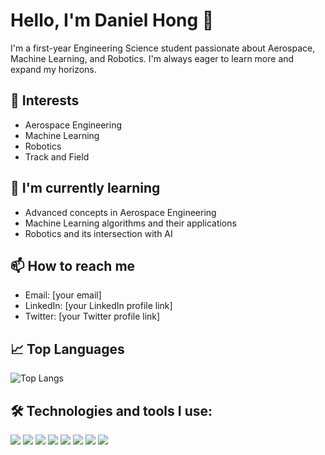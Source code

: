 # Hello, I'm Daniel Hong 👋

I'm a first-year Engineering Science student passionate about Aerospace, Machine Learning, and Robotics. I'm always eager to learn more and expand my horizons. 

## 🚀 Interests
- Aerospace Engineering
- Machine Learning
- Robotics
- Track and Field

## 🌱 I'm currently learning
- Advanced concepts in Aerospace Engineering
- Machine Learning algorithms and their applications
- Robotics and its intersection with AI

## 📫 How to reach me
- Email: [your email]
- LinkedIn: [your LinkedIn profile link]
- Twitter: [your Twitter profile link]

## 📈 Top Languages

![Top Langs](https://github-readme-stats.vercel.app/api/top-langs/?username=danielh-hong&layout=compact)

## 🛠 Technologies and tools I use:

![](https://img.shields.io/badge/Editor-VSCode-informational?style=flat&logo=visual-studio-code&logoColor=white&color=2bbc8a)
![](https://img.shields.io/badge/Code-JavaScript-informational?style=flat&logo=javascript&logoColor=white&color=2bbc8a)
![](https://img.shields.io/badge/Code-Python-informational?style=flat&logo=python&logoColor=white&color=2bbc8a)
![](https://img.shields.io/badge/Code-C-informational?style=flat&logo=c&logoColor=white&color=2bbc8a)
![](https://img.shields.io/badge/Code-HTML-informational?style=flat&logo=html5&logoColor=white&color=2bbc8a)
![](https://img.shields.io/badge/Code-Java-informational?style=flat&logo=java&logoColor=white&color=2bbc8a)
![](https://img.shields.io/badge/Tool-Solidworks-informational?style=flat&logo=solidworks&logoColor=white&color=2bbc8a)
![](https://img.shields.io/badge/Tool-Adobe%20Suite-informational?style=flat&logo=adobe&logoColor=white&color=2bbc8a)

